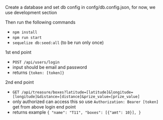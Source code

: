 Create a database and set db config in confg/db.config.json, for now, we use development section

Then run the following commands
 - `npm install`
 - `npm run start`
 - `sequelize db:seed:all` (to be run only once)

1st end point
 - `POST /api/users/login`
 - input should be email and password
 - returns `{token: [token]}`
 
2nd end point
 - `GET /api/treasure/boxes?latitude=[latitude]&longitude=[longitude]&distance=[distance]&prize_value=[prize_value]`
 - only authorized can access this so use `Authorization: Bearer [token]` get from above login end point
 - returns example `{
        "name": "T11",
        "boxes": [{"amt": 10}],
    }`
